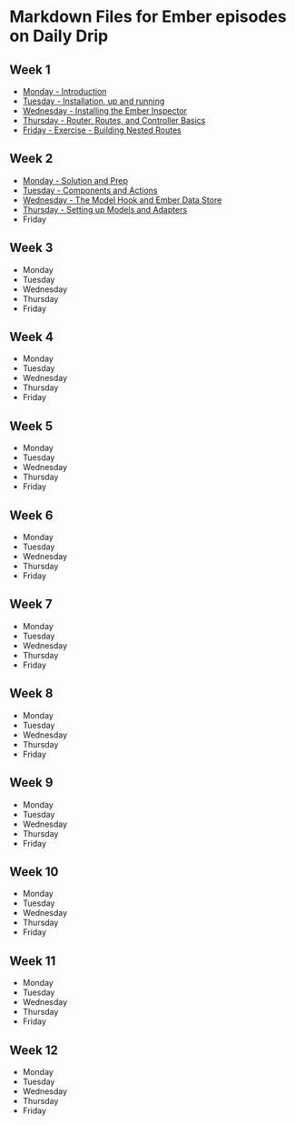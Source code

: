 # Markdown Files for Ember episodes on Daily Drip

## Week 1
  * [Monday - Introduction](https://github.com/baroquon/daily_drip_ember/blob/master/Week1/001.1.md)
  * [Tuesday - Installation, up and running](https://github.com/baroquon/daily_drip_ember/blob/master/Week1/001.2.md)
  * [Wednesday - Installing the Ember Inspector](https://github.com/baroquon/daily_drip_ember/blob/master/Week1/001.3.md)
  * [Thursday - Router, Routes, and Controller Basics](https://github.com/baroquon/daily_drip_ember/blob/master/Week1/001.4.md)
  * [Friday - Exercise - Building Nested Routes](https://github.com/baroquon/daily_drip_ember/blob/master/Week1/001.5.md)

## Week 2
  * [Monday - Solution and Prep](https://github.com/baroquon/daily_drip_ember/blob/master/Week2/002.1.md)
  * [Tuesday - Components and Actions](https://github.com/baroquon/daily_drip_ember/blob/master/Week2/002.2.md)
  * [Wednesday - The Model Hook and Ember Data Store](https://github.com/baroquon/daily_drip_ember/blob/master/Week2/002.3.md)
  * [Thursday - Setting up Models and Adapters](https://github.com/baroquon/daily_drip_ember/blob/master/Week2/002.4.md)
  * Friday

## Week 3
  * Monday
  * Tuesday
  * Wednesday
  * Thursday
  * Friday

## Week 4
  * Monday
  * Tuesday
  * Wednesday
  * Thursday
  * Friday


## Week 5
  * Monday
  * Tuesday
  * Wednesday
  * Thursday
  * Friday


## Week 6
  * Monday
  * Tuesday
  * Wednesday
  * Thursday
  * Friday


## Week 7
  * Monday
  * Tuesday
  * Wednesday
  * Thursday
  * Friday


## Week 8
  * Monday
  * Tuesday
  * Wednesday
  * Thursday
  * Friday


## Week 9
  * Monday
  * Tuesday
  * Wednesday
  * Thursday
  * Friday


## Week 10
  * Monday
  * Tuesday
  * Wednesday
  * Thursday
  * Friday


## Week 11
  * Monday
  * Tuesday
  * Wednesday
  * Thursday
  * Friday


## Week 12
  * Monday
  * Tuesday
  * Wednesday
  * Thursday
  * Friday

